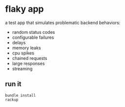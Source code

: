 # flaky app

a test app that simulates problematic backend behaviors:
- random status codes 
- configurable failures
- delays
- memory leaks 
- cpu spikes
- chained requests
- large responses
- streaming

## run it 

```
bundle install
rackup
```
